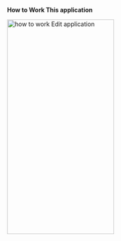 <b><strong>How to Work This application</strong></b>


<img alt="how to work Edit application" width="250" height="500" src="https://media.giphy.com/media/v1.Y2lkPTc5MGI3NjExcjRuMWt2OTY1N3QwNjdxa2MyeWRyaGFpNDZ0ZHp3eGpoMm9kZWNvaiZlcD12MV9pbnRlcm5hbF9naWZfYnlfaWQmY3Q9Zw/Ew73PlBYOTqxGO08C4/giphy.gif">
